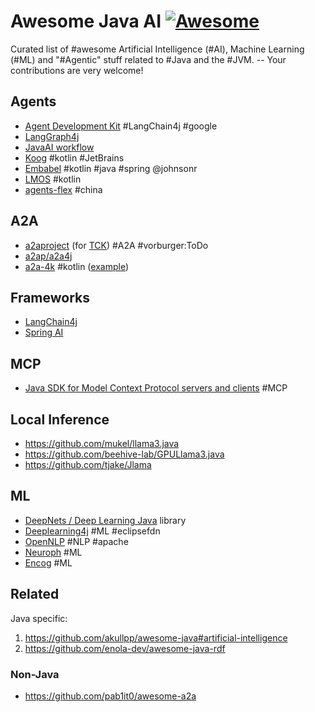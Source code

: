 # Awesome Java AI [![Awesome](https://awesome.re/badge.svg)](https://awesome.re)

Curated list of #awesome Artificial Intelligence (#AI), Machine Learning (#ML) and "#Agentic" stuff related to #Java and the #JVM. -- Your contributions are very welcome! <!-- TODO vorburger@ hopes to find the time to write some nifty tooling to transform Awesome Lists (like this one, and others) from & to RDF... -->

## Agents

* [Agent Development Kit](https://google.github.io/adk-docs/) #LangChain4j #google
* [LangGraph4j](https://github.com/langgraph4j/langgraph4j)
* [JavaAI workflow](https://github.com/czelabueno/jai-workflow)
* [Koog](https://docs.koog.ai) #kotlin #JetBrains
* [Embabel](https://github.com/embabel/embabel-agent) #kotlin #java #spring @johnsonr
* [LMOS](https://eclipse.dev/lmos/) #kotlin
* [agents-flex](https://github.com/agents-flex/agents-flex) #china

## A2A

* [a2aproject](https://github.com/a2aproject/a2a-java/) (for [TCK](https://github.com/maeste/a2a-tck)) #A2A #vorburger:ToDo
* [a2ap/a2a4j](https://github.com/a2ap/a2a4j)
* [a2a-4k](https://github.com/a2a-4k/a2a-4k) #kotlin ([example](https://github.com/a2a-4k/a2a-4k/blob/main/examples/src/jvmMain/kotlin/ArcExample.kt#L20-L39))

## Frameworks

* [LangChain4j](https://docs.langchain4j.dev)
* [Spring AI](https://spring.io/projects/spring-ai)

## MCP

* [Java SDK for Model Context Protocol servers and clients](https://github.com/modelcontextprotocol/java-sdk) #MCP

## Local Inference

* https://github.com/mukel/llama3.java
* https://github.com/beehive-lab/GPULlama3.java
* https://github.com/tjake/Jlama

## ML

* [DeepNets / Deep Learning Java](https://www.deepnetts.com/) library
* [Deeplearning4j](https://github.com/deeplearning4j/deeplearning4j) #ML #eclipsefdn
* [OpenNLP](https://opennlp.apache.org) #NLP #apache
* [Neuroph](https://neuroph.sourceforge.net) #ML
* [Encog](https://www.heatonresearch.com/encog/) #ML

## Related

Java specific:

1. https://github.com/akullpp/awesome-java#artificial-intelligence
1. https://github.com/enola-dev/awesome-java-rdf

### Non-Java

* https://github.com/pab1it0/awesome-a2a
